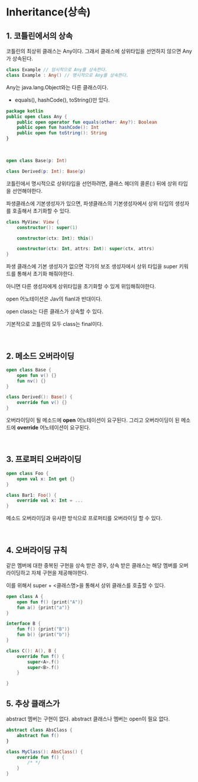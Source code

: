 # Inheritance(상속)

## 1. 코틀린에서의 상속

코틀린의 최상위 클래스는 Any이다. 그래서 클래스에 상위타입을 선언하지 않으면 Any가 상속된다.

```kotlin
class Example // 암시적으로 Any를 상속한다.
class Example : Any() // 명시적으로 Any를 상속한다.
```

Any는 java.lang.Object와는 다른 클래스이다.
- equals(), hashCode(), toString()만 있다.
```kotlin
package kotlin
public open class Any {
    public open operator fun equals(other: Any?): Boolean
    public open fun hashCode(): Int
    public open fun toString(): String
}
```

<br>

```kotlin
open class Base(p: Int)

class Derived(p: Int): Base(p)
```

코틀린에서 명시적으로 상위타입을 선언하려면, 클래스 헤더의 콜론(:) 뒤에 상위 타입을 선언해야한다.

파생클래스에 기본생성자가 있으면, 파생클래스의 기본생성자에서 상위 타입의 생성자를 호출해서 초기화할 수 있다.

```kotlin
class MyView: View {
    constructor(): super(1)

    constructor(ctx: Int): this()

    constructor(ctx: Int, attrs: Int): super(ctx, attrs)
}
```

파생 클래스에 기본 생성자가 없으면 각가의 보조 생성자에서 상위 타입을 super 키워드를 통해서 초기화 해줘야한다.

아니면 다른 생성자에게 상위타입을 초기화할 수 있게 위임해줘야한다.

open 어노테이션은 Jav의 fianl과 반대이다.

open class는 다른 클래스가 상속할 수 있다.

기본적으로 코틀린의 모두 class는 final이다.

<br>

## 2. 메소드 오버라이딩

```kotlin
open class Base {
    open fun v() {}
    fun nv() {}
}

class Derived(): Base() {
    override fun v() {}
}
```

오버라이딩이 될 메소드에 **open** 어노테이션이 요구된다. 그리고 오버라이딩이 된 메소드에 **override** 어노테이션이 요구된다.

<br>

## 3. 프로퍼티 오버라이딩

```kotlin
open class Foo {
    open val x: Int get {}
}

class Bar1: Foo() {
    override val x: Int = ...
}
```

메소드 오버라이딩과 유사한 방식으로 프로퍼티를 오버라이딩 할 수 있다.

<br>

## 4. 오버라이딩 규칙

같은 멤버에 대한 중복된 구현을 상속 받은 경우, 상속 받은 클래스는 해당 멤버를 오버라이딩하고 자체 구현을 제공해야한다.

이를 위해서 super + <클래스명>을 통해서 상위 클래스를 호출할 수 있다.

```kotlin
open class A {
    open fun f() {print("A")}
    fun a() {print("a")}
}
```

```kotlin
interface B {
    fun f() {print("B")}
    fun b() {print("b")}
}
```

```kotlin
class C(): A(), B {
    override fun f() {
        super<A>.f()
        super<B>.f()
    }

}
```

## 5. 추상 클래스가

abstract 멤버는 구현이 없다. abstract 클래스나 멤버는 open이 필요 없다.

```kotlin
abstract class AbsClass {
    abstract fun f()
}

class MyClass(): AbsClass() {
    override fun f() {
        /* */
    }
}
```

